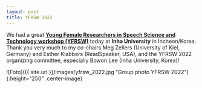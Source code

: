 ```yaml
---
layout: post
title: YFRSW 2022
---
```


We had a great <strong><a href="https://sites.google.com/view/yfrsw-2022/" target="_blank" rel="noopener">Young Female Researchers in Speech Science and Technology workshop (YFRSW)</a></strong> today at <strong>Inha University</strong> in Incheon/Korea.
Thank you very much to my co-chairs Meg Zellers (University of Kiel, Germany) and Esther Klabbers (ReadSpeaker, USA), and the YFRSW 2022 organizing committee, especially Bowon Lee (Inha University, Korea)!

![Foto]({{ site.url }}/images/yfrsw_2022.jpg "Group photo YFRSW 2022"){:height="250" .center-image}
